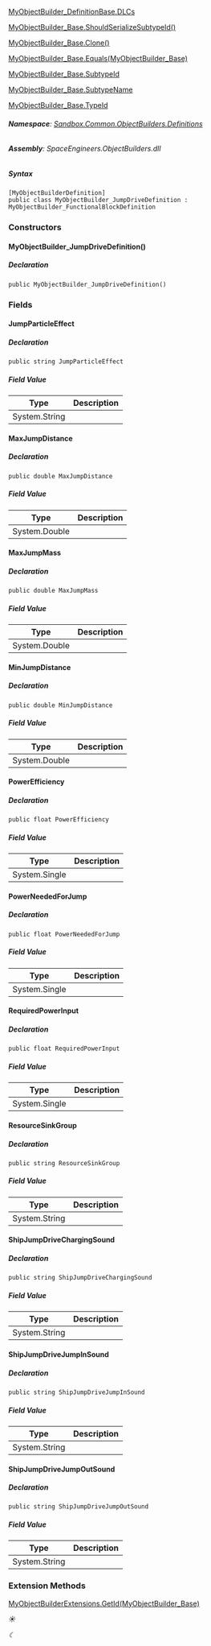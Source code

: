 [MyObjectBuilder\_DefinitionBase.DLCs](VRage.Game.MyObjectBuilder_DefinitionBase.html#VRage_Game_MyObjectBuilder_DefinitionBase_DLCs)

[MyObjectBuilder\_Base.ShouldSerializeSubtypeId()](VRage.ObjectBuilders.MyObjectBuilder_Base.html#VRage_ObjectBuilders_MyObjectBuilder_Base_ShouldSerializeSubtypeId)

[MyObjectBuilder\_Base.Clone()](VRage.ObjectBuilders.MyObjectBuilder_Base.html#VRage_ObjectBuilders_MyObjectBuilder_Base_Clone)

[MyObjectBuilder\_Base.Equals(MyObjectBuilder\_Base)](VRage.ObjectBuilders.MyObjectBuilder_Base.html#VRage_ObjectBuilders_MyObjectBuilder_Base_Equals_VRage_ObjectBuilders_MyObjectBuilder_Base_)

[MyObjectBuilder\_Base.SubtypeId](VRage.ObjectBuilders.MyObjectBuilder_Base.html#VRage_ObjectBuilders_MyObjectBuilder_Base_SubtypeId)

[MyObjectBuilder\_Base.SubtypeName](VRage.ObjectBuilders.MyObjectBuilder_Base.html#VRage_ObjectBuilders_MyObjectBuilder_Base_SubtypeName)

[MyObjectBuilder\_Base.TypeId](VRage.ObjectBuilders.MyObjectBuilder_Base.html#VRage_ObjectBuilders_MyObjectBuilder_Base_TypeId)

###### **Namespace**: [Sandbox.Common.ObjectBuilders.Definitions](Sandbox.Common.ObjectBuilders.Definitions.html)

###### **Assembly**: SpaceEngineers.ObjectBuilders.dll

##### Syntax

```
[MyObjectBuilderDefinition]
public class MyObjectBuilder_JumpDriveDefinition : MyObjectBuilder_FunctionalBlockDefinition
```

### Constructors

#### MyObjectBuilder\_JumpDriveDefinition()

##### Declaration

```
public MyObjectBuilder_JumpDriveDefinition()
```

### Fields

#### JumpParticleEffect

##### Declaration

```
public string JumpParticleEffect
```

##### Field Value

| Type | Description |
| --- | --- |
| System.String |     |

#### MaxJumpDistance

##### Declaration

```
public double MaxJumpDistance
```

##### Field Value

| Type | Description |
| --- | --- |
| System.Double |     |

#### MaxJumpMass

##### Declaration

```
public double MaxJumpMass
```

##### Field Value

| Type | Description |
| --- | --- |
| System.Double |     |

#### MinJumpDistance

##### Declaration

```
public double MinJumpDistance
```

##### Field Value

| Type | Description |
| --- | --- |
| System.Double |     |

#### PowerEfficiency

##### Declaration

```
public float PowerEfficiency
```

##### Field Value

| Type | Description |
| --- | --- |
| System.Single |     |

#### PowerNeededForJump

##### Declaration

```
public float PowerNeededForJump
```

##### Field Value

| Type | Description |
| --- | --- |
| System.Single |     |

#### RequiredPowerInput

##### Declaration

```
public float RequiredPowerInput
```

##### Field Value

| Type | Description |
| --- | --- |
| System.Single |     |

#### ResourceSinkGroup

##### Declaration

```
public string ResourceSinkGroup
```

##### Field Value

| Type | Description |
| --- | --- |
| System.String |     |

#### ShipJumpDriveChargingSound

##### Declaration

```
public string ShipJumpDriveChargingSound
```

##### Field Value

| Type | Description |
| --- | --- |
| System.String |     |

#### ShipJumpDriveJumpInSound

##### Declaration

```
public string ShipJumpDriveJumpInSound
```

##### Field Value

| Type | Description |
| --- | --- |
| System.String |     |

#### ShipJumpDriveJumpOutSound

##### Declaration

```
public string ShipJumpDriveJumpOutSound
```

##### Field Value

| Type | Description |
| --- | --- |
| System.String |     |

### Extension Methods

[MyObjectBuilderExtensions.GetId(MyObjectBuilder\_Base)](VRage.Game.MyObjectBuilderExtensions.html#VRage_Game_MyObjectBuilderExtensions_GetId_VRage_ObjectBuilders_MyObjectBuilder_Base_)

_☀_

_☾_